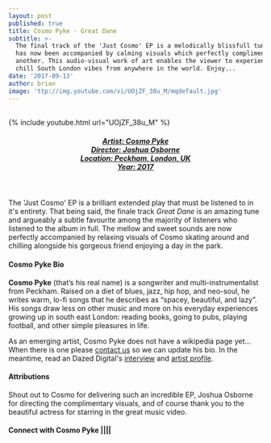 ```yaml
---
layout: post
published: true
title: Cosmo Pyke - Great Dane
subtitle: >-
  The final track of the 'Just Cosmo' EP is a melodically blissfull tune which
  has now been accompanied by calming visuals which perfectly compliment one
  another. This audio-visual work of art enables the viewer to experience the
  chill South London vibes from anywhere in the world. Enjoy...
date: '2017-09-13'
author: brian
image: 'ttp://img.youtube.com/vi/UOjZF_38u_M/mqdefault.jpg'
---
```

<br />
{% include youtube.html url="UOjZF_38u_M" %}
<br>
<h5 style="text-align: center;"><a href="{{ post.url | prepend: site.baseurl }}">
Artist: Cosmo Pyke<br>
Director: Joshua Osborne<br>
Location: Peckham, London, UK <br>
Year: 2017
</a></h5>
<br>

The 'Just Cosmo' EP is a brilliant extended play that must be listened to in it's entirety. That being said, the finale track *Great Dane* is an amazing tune and argueably a subtle favourite among the majority of listeners who listened to the album in full. The mellow and sweet sounds are now perfectly accompanied by relaxing visuals of Cosmo skating around and chilling alongside his gorgeous friend enjoying a day in the park.  


#### Cosmo Pyke Bio

**Cosmo Pyke** (that’s his real name) is a songwriter and multi-instrumentalist from Peckham. Raised on a diet of blues, jazz, hip hop, and neo-soul, he writes warm, lo-fi songs that he describes as “spacey, beautiful, and lazy”. His songs draw less on other music and more on his everyday experiences growing up in south east London: reading books, going to pubs, playing football, and other simple pleasures in life.

As an emerging artist, Cosmo Pyke does not have a wikipedia page yet... When there is one please [contact us](http://www.rwz.io/contact) so we can update his bio. In the meantime, read an Dazed Digital's <a href="http://www.dazeddigital.com/music/article/33695/1/cosmo-pyke-social-sites-video" target="_blank">interview</a> and <a href="http://www.dazeddigital.com/projects/article/35401/1/cosmo-pyke-musician-biography-dazed-100-profile" target="_blank">artist profile</a>.

#### Attributions

Shout out to Cosmo for delivering such an incredible EP, Joshua Osborne for directing the complimentary visuals, and of course thank you to the beautiful actress for starring in the great music video. 

#### Connect with Cosmo Pyke <a class="fa fa-facebook" href="https://www.facebook.com/cosmopykemusic" target="_blank"></a>|<a class="fa fa-twitter" href="https://twitter.com/cosmopyke" target="_blank"></a>|<a class="fa fa-youtube" href="https://www.youtube.com/channel/UC7yJwfM_D7K40crQLIHeHjA" target="_blank"></a>|<a class="fa fa-instagram" href="https://www.instagram.com/cosmo_pyke" target="_blank"></a>|<a class="fa fa-soundcloud" href="https://soundcloud.com/cosmopyke" target="_blank"></a>

<br>
